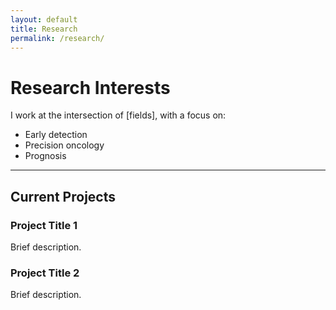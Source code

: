 ```yaml
---
layout: default
title: Research
permalink: /research/
---
```


# Research Interests

I work at the intersection of [fields], with a focus on:
- Early detection
- Precision oncology
- Prognosis

---

## Current Projects
### Project Title 1
Brief description.

### Project Title 2
Brief description.